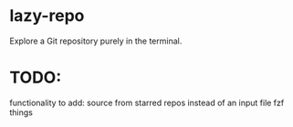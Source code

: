 # lazy-repo
Explore a Git repository purely in the terminal.

# TODO:
functionality to add:
source from starred repos instead of an input file
fzf things
